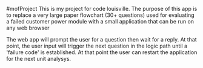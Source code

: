 #mofProject
This is my project for code louisville. 
The purpose of this app is to replace a very large paper flowchart (30+ questions) used for
evaluating a failed customer power module with a small application that can be
run on any web browser 

The web app will prompt the user for a question then wait for a reply. At that point, the user input
will trigger the next question in the logic path until a 'failure code' is established. At that point the user
can restart the application for the next unit analysys.
